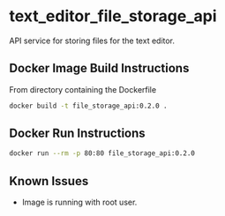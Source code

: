 # text_editor_file_storage_api
API service for storing files for the text editor.

## Docker Image Build Instructions
From directory containing the Dockerfile
```Bash
docker build -t file_storage_api:0.2.0 .
```

## Docker Run Instructions
```Bash
docker run --rm -p 80:80 file_storage_api:0.2.0
```

## Known Issues
* Image is running with root user.
